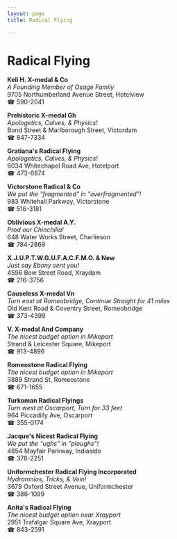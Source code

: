 ```yaml
---
layout: page 
title: Radical Flying

---
```



# Radical Flying


 **Keli H. X-medal & Co**  
_A Founding Member of Osage Family_  
9705 Northumberland Avenue Street, Hotelview  
☎ 590-2041

**Prehistoric X-medal Gh**  
_Apologetics, Calves, & Physics!_  
Bond Street & Marlborough Street, Victordam  
☎ 847-7334

**Gratiana's Radical Flying**  
_Apologetics, Calves, & Physics!_  
6034 Whitechapel Road Ave, Hotelport  
☎ 473-6874

**Victorstone Radical & Co**  
_We put the "fragmented" in "overfragmented"!_  
983 Whitehall Parkway, Victorstone  
☎ 516-3181

**Oblivious X-medal A.Y.**  
_Prod our Chinchilla!_  
648 Water Works Street, Charlieson  
☎ 784-2869

**X.J.U.P.T.W.G.U.F.A.C.F.M.O. & New**  
_Just say Ebony sent you!_  
4596 Bow Street Road, Xraydam  
☎ 216-3756

**Causeless X-medal Vn**  
_Turn east at Romeobridge, Continue Straight for 41 miles_  
Old Kent Road & Coventry Street, Romeobridge  
☎ 373-4399

**V. X-medal And Company**  
_The nicest budget option in Mikeport_  
Strand & Leicester Square, Mikeport  
☎ 913-4896

**Romeostone Radical Flying**  
_The nicest budget option in Mikeport_  
3889 Strand St, Romeostone  
☎ 671-1655

**Turkoman Radical Flyings**  
_Turn west at Oscarport, Turn for 33 feet_  
964 Piccadilly Ave, Oscarport  
☎ 355-0174

**Jacque's Nicest Radical Flying**  
_We put the "ughs" in "ploughs"!_  
4854 Mayfair Parkway, Indiaside  
☎ 378-2251

**Uniformchester Radical Flying Incorporated**  
_Hydramnios, Tricks, & Vein!_  
3679 Oxford Street Avenue, Uniformchester  
☎ 386-1099

**Anita's Radical Flying**  
_The nicest budget option near Xrayport_  
2951 Trafalgar Square Ave, Xrayport  
☎ 843-2591

